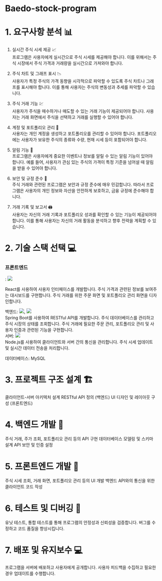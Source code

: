 # Baedo-stock-program

<h1>1. 요구사항 분석 📊</h1>

1) 실시간 주식 시세 제공 📈<br>
   프로그램은 사용자에게 실시간으로 주식 시세를 제공해야 합니다. 이를 위해서는 주식 시장에서 주식 가격과 거래량을 실시간으로 가져와야 합니다.

2) 주식 차트 및 그래프 표시 📉<br>
   사용자가 특정 주식의 가격 동향을 시각적으로 파악할 수 있도록 주식 차트나 그래프를 표시해야 합니다. 이를 통해 사용자는 주식의 변동성과 추세를 파악할 수 있습니다.

3) 주식 거래 기능 💹<br>
   사용자가 주식을 매수하거나 매도할 수 있는 거래 기능이 제공되어야 합니다. 사용자는 거래 화면에서 주식을 선택하고 거래를 실행할 수 있어야 합니다.

4) 계정 및 포트폴리오 관리 📑<br>
   사용자는 개인 계정을 생성하고 포트폴리오를 관리할 수 있어야 합니다. 포트폴리오에는 사용자가 보유한 주식의 종류와 수량, 현재 시세 등이 포함되어야 합니다.

5) 알림 기능 🔔<br>
   프로그램은 사용자에게 중요한 이벤트나 정보를 알릴 수 있는 알림 기능이 있어야 합니다. 예를 들어, 사용자가 관심 있는 주식의 가격이 특정 기준을 넘어설 때 알림을 받을 수 있어야 합니다.

6) 보안 및 규정 준수 🚫<br>
   주식 거래와 관련된 프로그램은 보안과 규정 준수에 매우 민감합니다. 따라서 프로그램은 사용자의 개인 정보와 자산을 안전하게 보호하고, 금융 규정에 준수해야 합니다.

7) 거래 기록 및 보고서 🖨<br>
   사용자는 자신의 거래 기록과 포트폴리오 성과를 확인할 수 있는 기능이 제공되어야 합니다. 이를 통해 사용자는 자신의 거래 활동을 분석하고 향후 전략을 계획할 수 있습니다.


<h1>2. 기술 스택 선택 💻</h1>
     <div><h3>프론트엔드</h3>: <img src="https://img.shields.io/badge/react-20232a.svg?style=for-the-badge&logo=react&logoColor=61DAFB"/> </div>

   React를 사용하여 사용자 인터페이스를 개발합니다.
   주식 가격과 관련된 정보를 보여주는 대시보드를 구현합니다.
   주식 거래를 위한 주문 화면 및 포트폴리오 관리 화면을 디자인합니다.

   <div>백엔드: <img src="https://img.shields.io/badge/java-007396?style=for-the-badge&logo=Spring&logoColor=white"/>, <img src="https://img.shields.io/badge/Spring-6DB33F?style=for-the-badge&logo=Spring&logoColor=white"/></div>
   Spring Boot를 사용하여 RESTful API를 개발합니다.
   주식 데이터베이스를 관리하고 주식 시장의 상태를 조회합니다.
   주식 거래에 필요한 주문 관리, 포트폴리오 관리 및 사용자 인증과 관련된 기능을 구현합니다.

   <div>서버: <img src="https://img.shields.io/badge/Node.js-339933?style=for-the-badge&logo=Node.js&logoColor=white"/></div>
   Node.js를 사용하여 클라이언트와 서버 간의 통신을 관리합니다.
   주식 시세 업데이트 및 실시간 데이터 전송을 처리합니다.

 데이터베이스: MySQL

<h1>3. 프로젝트 구조 설계 🏗</h1>
    클라이언트-서버 아키텍처 설계
    RESTful API 정의 (백엔드)
    UI 디자인 및 레이아웃 구성 (프론트엔드)

<h1>4. 백엔드 개발 📀</h1>
    주식 거래, 주가 조회, 포트폴리오 관리 등의 API 구현
    데이터베이스 모델링 및 스키마 설계
    API 보안 및 인증 설정

<h1>5. 프론트엔드 개발 🎨</h1>
   주식 시세 조회, 거래 화면, 포트폴리오 관리 등의 UI 개발
   백엔드 API와의 통신을 위한 클라이언트 코드 작성

<h1>6. 테스트 및 디버깅 🧪</h1>
    유닛 테스트, 통합 테스트를 통해 프로그램의 안정성과 신뢰성을 검증합니다.
    버그를 수정하고 코드 품질을 향상시킵니다.

<h1>7. 배포 및 유지보수 💻</h1>
    프로그램을 서버에 배포하고 사용자에게 공개합니다.
    사용자 피드백을 수집하고 필요한 경우 업데이트를 수행합니다.
